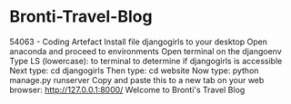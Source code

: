 # Bronti-Travel-Blog
54063 - Coding Artefact
Install file djangogirls to your desktop
Open anaconda and proceed to environments
Open terminal on the djangoenv 
Type LS (lowercase): to terminal to determine if djangogirls is accessible
Next type: cd djangogirls 
Then type: cd website 
Now type: python manage.py runserver
Copy and paste this to a new tab on your web browser: http://127.0.0.1:8000/ 
Welcome to Bronti's Travel Blog
